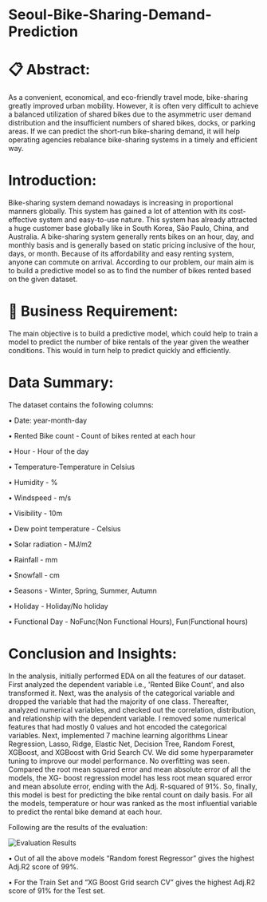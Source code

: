# Seoul-Bike-Sharing-Demand-Prediction

# 📋 Abstract:
As a convenient, economical, and eco-friendly travel mode, bike-sharing greatly improved urban mobility. However, it is often very difficult to achieve a balanced utilization of shared bikes due to the asymmetric user demand distribution and the insufficient numbers of shared bikes, docks, or parking areas. If we can predict the short-run bike-sharing demand, it will help operating agencies rebalance bike-sharing systems in a timely and efficient way. 

# Introduction:
Bike-sharing system demand nowadays is increasing in proportional manners globally. This system has gained a lot of attention with its cost-effective system and easy-to-use nature. This system has already attracted a huge customer base globally like in South Korea, São Paulo, China, and Australia. A bike-sharing system generally rents bikes on an hour, day, and monthly basis and is generally based on static pricing inclusive of the hour, days, or month. Because of its affordability and easy renting system, anyone can commute on arrival. According to our problem, our main aim is to build a predictive model so as to find the number of bikes rented based on the given dataset.               

# 🎯 Business Requirement:
The main objective is to build a predictive model, which could help to train a model to predict the number of bike rentals of the year given the weather conditions.  This would in turn help to predict quickly and efficiently.

# Data Summary:
The dataset contains the following columns: 

•	Date: year-month-day

•	Rented Bike count - Count of bikes rented at each hour

•	Hour - Hour of the day

•	Temperature-Temperature in Celsius

•	Humidity - %

•	Windspeed - m/s

•	Visibility - 10m

•	Dew point temperature - Celsius

•	Solar radiation - MJ/m2

•	Rainfall - mm

•	Snowfall - cm

•	Seasons - Winter, Spring, Summer, Autumn

•	Holiday - Holiday/No holiday

•	Functional Day - NoFunc(Non Functional Hours), Fun(Functional hours)

# Conclusion and Insights:
In the analysis, initially performed EDA on all the features of our dataset. 
First analyzed the dependent variable i.e., 'Rented Bike Count', and also transformed it. 
Next, was the analysis of the categorical variable and dropped the variable that had the majority of one class. Thereafter, analyzed numerical variables, and checked out the correlation, distribution, and relationship with the dependent variable. 
I removed some numerical features that had mostly 0 values and hot encoded the categorical variables.
Next, implemented 7 machine learning algorithms Linear Regression, Lasso, Ridge, Elastic Net, Decision Tree, Random Forest, XGBoost, and XGBoost with Grid Search CV. We did some hyperparameter tuning to improve our model performance.
No overfitting was seen. 
Compared the root mean squared error and mean absolute error of all the models, the XG- boost regression model has less root mean squared error and mean absolute error, ending with the Adj. R-squared of 91%. So, finally, this model is best for predicting the bike rental count on daily basis. 
For all the models, temperature or hour was ranked as the most influential variable to predict the rental bike demand at each hour.

Following are the results of the evaluation:


![Evaluation Results](https://user-images.githubusercontent.com/59911959/223329899-97bd58a3-42a3-4efa-afa0-efac86ed1b7c.png)


•	Out of all the above models “Random forest Regressor” gives the highest Adj.R2 score of 99%.

• For the Train Set and “XG Boost Grid search CV” gives the highest Adj.R2 score of 91% for the Test set.
